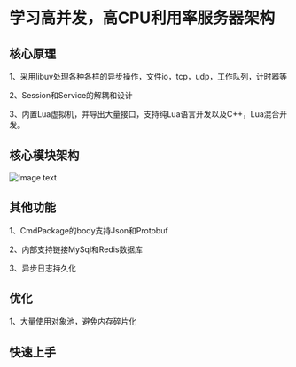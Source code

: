 # 学习高并发，高CPU利用率服务器架构

## 核心原理
1、采用libuv处理各种各样的异步操作，文件io，tcp，udp，工作队列，计时器等

2、Session和Service的解耦和设计

3、内置Lua虚拟机，并导出大量接口，支持纯Lua语言开发以及C++，Lua混合开发。

## 核心模块架构
![Image text](https://github.com/ZerlenZhang/Moba/blob/master/Images/UML_1.png)

## 其他功能
1、CmdPackage的body支持Json和Protobuf

2、内部支持链接MySql和Redis数据库

3、异步日志持久化

## 优化
1、大量使用对象池，避免内存碎片化

## 快速上手

